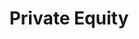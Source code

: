 ---
title:  "Private Equity"
intro: Private Equity companies and sponsors require focused, action-oriented teams to drive performance and returns. Our team has focused on service private equity portfolio companies and sponsors in a variety of industries to deliver value with the focus and sense of urgency required.
featured_services: [Quality-of-Revenue, Operating-Model-Design , Pre-Transaction-Readiness , Post-Merger-Integration]
order: 5
---